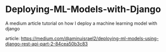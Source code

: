 # Deploying-ML-Models-with-Django
A medium article tutorial on how I deploy a machine learning model with django

article: https://medium.com/@aminuisrael2/deploying-ml-models-using-django-rest-api-part-2-84cea50b3c83
